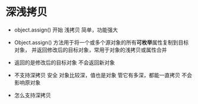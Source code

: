 # 深浅拷贝
- object.assign() 开始
    浅拷贝  简单，功能强大
    
- Object.assign() 方法用于将一个或多个源对象的所有**可枚举**属性复制到目标对象，
并返回修改后的目标对象，常用于对象的浅拷贝或属性合并

- 返回的是修改后的目标对象
    不会返回新对象
- 不支持深拷贝
    安全 对象比较深，值也是对象 管它有多深，都能一直拷贝  不会影响原对象
- 怎么支持深拷贝  
